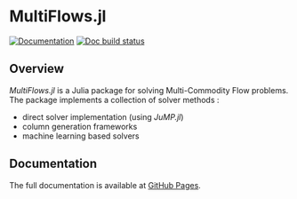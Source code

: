 # MultiFlows.jl
[![Documentation](https://img.shields.io/badge/docs-latest-blue.svg)](https://dolgalad.github.io/MultiFlows.jl/dev/)
[![Doc build status](https://github.com/Dolgalad/MultiFlows.jl/actions/workflows/documentation.yml/badge.svg?branch=main)](https://github.com/Dolgalad/MultiFlows.jl/actions/workflows/documentation.yml?query=branch%3Amain)


## Overview
_MultiFlows.jl_ is a Julia package for solving Multi-Commodity Flow problems. The package implements a collection of solver methods : 

- direct solver implementation (using _JuMP.jl_)
- column generation frameworks
- machine learning based solvers

## Documentation

The full documentation is available at [GitHub Pages](https://dolgalad.github.io/MultiFlows.jl/dev/). 
